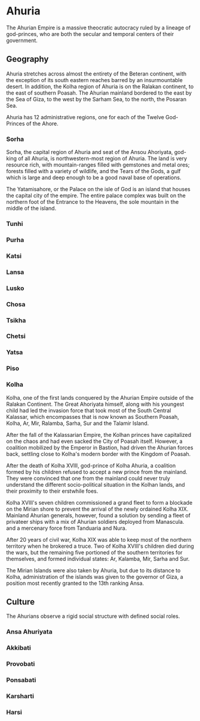 # Ahuria

The Ahurian Empire is a massive theocratic autocracy ruled by a lineage of
god-princes, who are both the secular and temporal centers of their
government. 

## Geography

Ahuria stretches across almost the entirety of the Beteran continent, with the
exception of its south eastern reaches barred by an insurmountable desert. In
addition, the Kolha region of Ahuria is on the Ralakan continent, to the east of
southern Poasah. The Ahurian mainland bordered to the east by the Sea of Giza, to the west by the
Sarham Sea, to the north, the Posaran Sea.

Ahuria has 12 administrative regions, one for each of the Twelve God-Princes of
the Ahore.

### Sorha

Sorha, the capital region of Ahuria and seat of the Ansou Ahoriyata, god-king of
all Ahuria, is northwestern-most region of Ahuria. The land is very resource
rich, with mountain-ranges filled with gemstones and metal ores; forests filled
with a variety of wildlife, and the Tears of the Gods, a gulf which is large and
deep enough to be a good naval base of operations.

The Yatamisahore, or the Palace on the isle of God is an island that houses the
capital city of the empire. The entire palace complex was built on the northern
foot of the Entrance to the Heavens, the sole mountain in the middle of the
island.

### Tunhi
### Purha
### Katsi
### Lansa
### Lusko
### Chosa
### Tsikha
### Chetsi
### Yatsa
### Piso
### Kolha

Kolha, one of the first lands conquered by the Ahurian Empire outside of the
Ralakan Continent. The Great Ahoriyata himself, along with his youngest child
had led the invasion force that took most of the South Central Kalassar, which
encompasses that is now known as Southern Poasah, Kolha, Ar, Mir,
Ralamba, Sarha, Sur and the Talamir Island.

After the fall of the Kalassarian Empire, the Kolhan princes have capitalized on
the chaos and had even sacked the City of Poasah itself. However, a coalition
mobilized by the Emperor in Bastion, had driven the Ahurian forces back,
settling close to Kolha's modern border with the Kingdom of Poasah.

After the death of Kolha XVIII, god-prince of Kolha Ahuria, a coalition formed by
his children refused to accept a new prince from the mainland. They were
convinced that one from the mainland could never truly understand the different
socio-political situation in the Kolhan lands, and their proximity to their
erstwhile foes. 

Kolha XVIII's seven children commissioned a grand fleet to form a blockade on the
Mirian shore to prevent the arrival of the newly ordained Kolha XIX. Mainland
Ahurian generals, however, found a solution by sending a fleet of privateer
ships with a mix of Ahurian soldiers deployed from Manascula. and a mercenary
force from Tanduaria and Nura. 

After 20 years of civil war, Kolha XIX was able to keep most of the northern
territory when he brokered a truce. Two of Kolha XVIII's children died during the
wars, but the remaining five portioned of the southern territories for
themselves, and formed individual states: Ar, Kalamba, Mir, Sarha and Sur.

The Mirian Islands were also taken by Ahuria, but due to its distance to Kolha,
administration of the islands was given to the governor of Giza, a position most
recently granted to the 13th ranking Ansa.

## Culture

The Ahurians observe a rigid social structure with defined social roles. 

### Ansa Ahuriyata

### Akkibati

### Provobati

### Ponsabati

### Karsharti

### Harsi